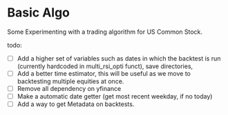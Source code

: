 # Basic Algo

Some Experimenting with a trading algorithm for US Common Stock. 

todo:
- [ ] Add a higher set of variables such as dates in which the backtest is run (currently hardcoded in multi_rsi_opti funct), save directories, 
- [ ] Add a better time estimator, this will be useful as we move to backtesting multiple equities at once. 
- [ ] Remove all dependency on yfinance
- [ ] Make a automatic date getter (get most recent weekday, if no today)
- [ ] Add a way to get Metadata on backtests.